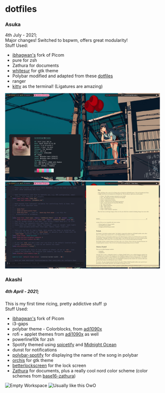 # dotfiles
### Asuka
4th July - 2021;  
Major changes! Switched to bspwm, offers great modularity!  
Stuff Used:
- [ibhagwan's](https://github.com/ibhagwan/picom) fork of Picom
- pure for zsh
- Zathura for documents
- [whitesur](https://github.com/vinceliuice/WhiteSur-gtk-theme) for gtk theme
- Polybar modified and adapted from these [dotfiles](https://github.com/FhilipeCrash/Dotfiles)
- ranger
- [kitty](https://github.com/kovidgoyal/kitty) as the terminal! (Ligatures are amazing)

![1](https://github.com/ashikinami/dotfiles/blob/master/asuka/Screenshots/1.png)
![2](https://github.com/ashikinami/dotfiles/blob/master/asuka/Screenshots/2.png)

### Akashi
##### 4th April - 2021; 
This is my first time ricing, pretty addictive stuff :p  
Stuff Used:
- [ibhagwan's](https://github.com/ibhagwan/picom) fork of Picom
- i3-gaps
- polybar theme - Colorblocks, from [adi1090x](https://github.com/adi1090x/polybar-themes) 
- rofi + applet themes from [adi1090x](https://github.com/adi1090x/rofi) as well
- powerline10k for zsh
- Spotify themed using [spicetify](https://github.com/khanhas/spicetify-cli) and [Midnight Ocean](https://github.com/morpheusthewhite/spicetify-themes/wiki/Themes-preview#Material-Ocean)
- dunst for notifications
- [polybar-spotify](https://github.com/Jvanrhijn/polybar-spotify) for displaying the name of the song in polybar
- [orchis](https://github.com/vinceliuice/Orchis-theme) for gtk theme
- [betterlockscreen](https://github.com/pavanjadhaw/betterlockscreen) for the lock screen  
- [Zathura](https://pwmt.org/projects/zathura/) for documents, plus a really cool nord color scheme (color schemes from [base16-zathura](https://github.com/HaoZeke/base16-zathura))
 
![Empty Workspace](https://github.com/murphodinger/dotfiles/blob/master/akashi/Screenshots/rice1_02.png?raw=true)
![Usually like this OwO](https://github.com/murphodinger/dotfiles/blob/master/akashi/Screenshots/rice1_03.png?raw=true)
